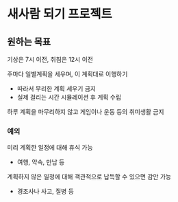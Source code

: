 # 새사람 되기 프로젝트

## 원하는 목표

기상은 7시 이전, 취침은 12시 이전

주마다 일별계획을 세우며, 이 계획대로 이행하기

* 따라서 무리한 계획 세우기 금지
* 실제 걸리는 시간 시뮬레이션 후 계획 수립

하루 계획을 마무리하지 않고 게임이나 운동 등의 취미생활 금지

### 예외

미리 계획한 일정에 대해 휴식 가능

* 여행, 약속, 만남 등

계획하지 않은 일정에 대해 객관적으로 납득할 수 있으면 감안 가능

* 경조사나 사고, 질병 등

